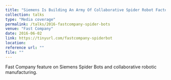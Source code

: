 ```yaml
---
title: "Siemens Is Building An Army Of Collaborative Spider Robot Factory Workers"
collection: talks
type: "Media coverage"
permalink: /talks/2016-fastcompany-spider-bots
venue: "Fast Company"
date: 2016-06-02
link: https://tinyurl.com/fastcompany-spiderbot
location: 
reference url: ""
file: ""
---
```


Fast Company feature on Siemens Spider Bots and collaborative robotic manufacturing.



